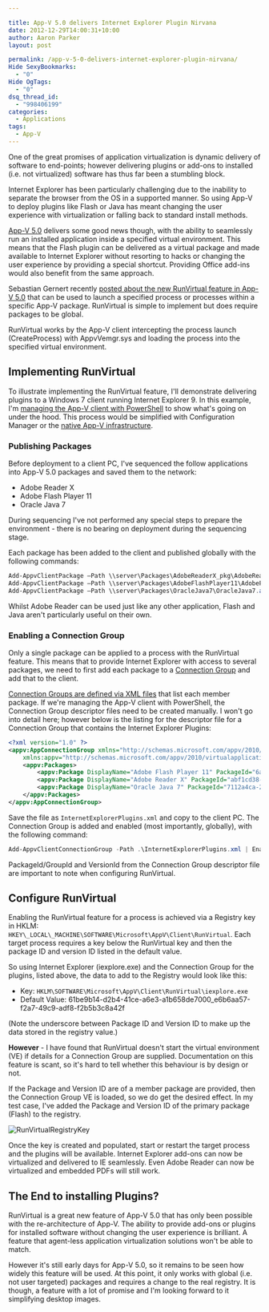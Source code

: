 ```yaml
---

title: App-V 5.0 delivers Internet Explorer Plugin Nirvana
date: 2012-12-29T14:00:31+10:00
author: Aaron Parker
layout: post

permalink: /app-v-5-0-delivers-internet-explorer-plugin-nirvana/
Hide SexyBookmarks:
  - "0"
Hide OgTags:
  - "0"
dsq_thread_id:
  - "998406199"
categories:
  - Applications
tags:
  - App-V
---
```

One of the great promises of application virtualization is dynamic delivery of software to end-points; however delivering plugins or add-ons to installed (i.e. not virtualized) software has thus far been a stumbling block.

Internet Explorer has been particularly challenging due to the inability to separate the browser from the OS in a supported manner. So using App-V to deploy plugins like Flash or Java has meant changing the user experience with virtualization or falling back to standard install methods.

[App-V 5.0](http://technet.microsoft.com/en-us/library/jj713446.aspx) delivers some good news though, with the ability to seamlessly run an installed application inside a specified virtual environment. This means that the Flash plugin can be delivered as a virtual package and made available to Internet Explorer without resorting to hacks or changing the user experience by providing a special shortcut. Providing Office add-ins would also benefit from the same approach.

Sebastian Gernert recently [posted about the new RunVirtual feature in App-V 5.0](http://blogs.msdn.com/b/sgern/archive/2012/12/19/10379343.aspx) that can be used to launch a specified process or processes within a specific App-V package. RunVirtual is simple to implement but does require packages to be global.

RunVirtual works by the App-V client intercepting the process launch (CreateProcess) with AppvVemgr.sys and loading the process into the specified virtual environment.

## Implementing RunVirtual

To illustrate implementing the RunVirtual feature, I'll demonstrate delivering plugins to a Windows 7 client running Internet Explorer 9. In this example, I'm [managing the App-V client with PowerShell](http://technet.microsoft.com/en-us/library/jj713419.aspx) to show what's going on under the hood. This process would be simplified with Configuration Manager or the [native App-V infrastructure](http://technet.microsoft.com/en-us/library/jj713496.aspx).

### Publishing Packages

Before deployment to a client PC, I've sequenced the follow applications into App-V 5.0 packages and saved them to the network:

* Adobe Reader X
* Adobe Flash Player 11
* Oracle Java 7

During sequencing I've not performed any special steps to prepare the environment - there is no bearing on deployment during the sequencing stage.

Each package has been added to the client and published globally with the following commands:

```powershell
Add-AppvClientPackage –Path \\server\Packages\AdobeReaderX_pkg\AdobeReaderX.appv | Publish-AppvClientPackage -Global
Add-AppvClientPackage –Path \\server\Packages\AdobeFlashPlayer11\AdobeFlashPlayer11.appv | Publish-AppvClientPackage -Global
Add-AppvClientPackage –Path \\server\Packages\OracleJava7\OracleJava7.appv | Publish-AppvClientPackage -Global
```

Whilst Adobe Reader can be used just like any other application, Flash and Java aren't particularly useful on their own.

### Enabling a Connection Group

Only a single package can be applied to a process with the RunVirtual feature. This means that to provide Internet Explorer with access to several packages, we need to first add each package to a [Connection Group](http://technet.microsoft.com/library/jj713417.aspx) and add that to the client.

[Connection Groups are defined via XML files](http://technet.microsoft.com/en-US/library/jj737969.aspx) that list each member package. If we're managing the App-V client with PowerShell, the Connection Group descriptor files need to be created manually. I won't go into detail here; however below is the listing for the descriptor file for a Connection Group that contains the Internet Explorer Plugins:

```xml
<?xml version="1.0" ?>
<appv:AppConnectionGroup xmlns="http://schemas.microsoft.com/appv/2010/virtualapplicationconnectiongroup" 
    xmlns:appv="http://schemas.microsoft.com/appv/2010/virtualapplicationconnectiongroup" AppConnectionGroupId="61BE9B14-D2B4-41CE-A6E3-A1B658DE7000" VersionId="E6B6AA57-F2A7-49C9-ADF8-F2B5B3C8A42F" Priority="0" DisplayName="Internet Explorer Plugins">
    <appv:Packages>
        <appv:Package DisplayName="Adobe Flash Player 11" PackageId="6a22f839-2d22-46dc-9c63-2649e370fce2" VersionId="792c8000-509c-4b1a-b4d7-58be65436d1a" />
        <appv:Package DisplayName="Adobe Reader X" PackageId="abf1cd38-03cf-42af-8b27-564c4b9fcd1e" VersionId="818bc4eb-50f2-4fd4-90e4-9c8ed097e1e9" />
        <appv:Package DisplayName="Oracle Java 7" PackageId="7112a4ca-2fe9-4606-b673-e13ea8589294" VersionId="4887ecd0-ce7b-48f6-bad6-4d8197e3821e" />
    </appv:Packages>
</appv:AppConnectionGroup>
```

Save the file as `InternetExplorerPlugins.xml` and copy to the client PC. The Connection Group is added and enabled (most importantly, globally), with the following command:

```powershell
Add-AppvClientConnectionGroup -Path .\InternetExplorerPlugins.xml | Enable-AppvClientConnectionGroup -Global
```

PackageId/GroupId and VersionId from the Connection Group descriptor file are important to note when configuring RunVirtual.

## Configure RunVirtual

Enabling the RunVirtual feature for a process is achieved via a Registry key in HKLM: `HKEY\_LOCAL\_MACHINE\SOFTWARE\Microsoft\AppV\Client\RunVirtual`. Each target process requires a key below the RunVirtual key and then the package ID and version ID listed in the default value.

So using Internet Explorer (iexplore.exe) and the Connection Group for the plugins, listed above, the data to add to the Registry would look like this:

* Key: `HKLM\SOFTWARE\Microsoft\AppV\Client\RunVirtual\iexplore.exe`
* Default Value: 61be9b14-d2b4-41ce-a6e3-a1b658de7000_e6b6aa57-f2a7-49c9-adf8-f2b5b3c8a42f

(Note the underscore between Package ID and Version ID to make up the data stored in the registry value.)

**However** - I have found that RunVirtual doesn't start the virtual environment (VE) if details for a Connection Group are supplied. Documentation on this feature is scant, so it's hard to tell whether this behaviour is by design or not.

If the Package and Version ID are of a member package are provided, then the Connection Group VE is loaded, so we do get the desired effect. In my test case, I've added the Package and Version ID of the primary package (Flash) to the registry.

![RunVirtualRegistryKey]({{site.baseurl}}/media/2012/12/RunVirtualRegistryKey.png)

Once the key is created and populated, start or restart the target process and the plugins will be available. Internet Explorer add-ons can now be virtualized and delivered to IE seamlessly. Even Adobe Reader can now be virtualized and embedded PDFs will still work.

## The End to installing Plugins?

RunVirtual is a great new feature of App-V 5.0 that has only been possible with the re-architecture of App-V. The ability to provide add-ons or plugins for installed software without changing the user experience is brilliant. A feature that agent-less application virtualization solutions won't be able to match.

However it's still early days for App-V 5.0, so it remains to be seen how widely this feature will be used. At this point, it only works with global (i.e. not user targeted) packages and requires a change to the real registry. It is though, a feature with a lot of promise and I'm looking forward to it simplifying desktop images.
